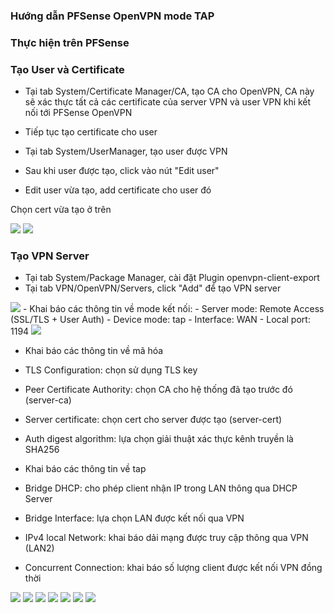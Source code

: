 ### Hướng dẫn PFSense OpenVPN mode TAP
### Thực hiện trên PFSense
### Tạo User và Certificate

- Tại tab System/Certificate Manager/CA, tạo CA cho OpenVPN, CA này sẽ xác thực tất cả các certificate của server VPN và user VPN khi kết nối tới PFSense OpenVPN
- Tiếp tục tạo certificate cho user
- Tại tab System/UserManager, tạo user được VPN
- Sau khi user được tạo, click vào nút "Edit user"

- Edit user vừa tạo, add certificate cho user đó

 Chọn cert vừa tạo ở trên

 <img src="pFsenseimages/Screenshot_128.png">
 <img src="pFsenseimages/Screenshot_129.png">

### Tạo VPN Server
- Tại tab System/Package Manager, cài đặt Plugin openvpn-client-export
-  Tại tab VPN/OpenVPN/Servers, click "Add" để tạo VPN server
  <img src="pFsenseimages/Screenshot_120.png">
-  Khai báo các thông tin về mode kết nối:
  - Server mode: Remote Access (SSL/TLS + User Auth)
  - Device mode: tap
  - Interface: WAN
  - Local port: 1194   
  <img src="pFsenseimages/Screenshot_119.png">

 - Khai báo các thông tin về mã hóa
  - TLS Configuration: chọn sử dụng TLS key
  - Peer Certificate Authority: chọn CA cho hệ thống đã tạo trước đó (server-ca)
  - Server certificate: chọn cert cho server được tạo (server-cert)
 
  - Auth digest algorithm: lựa chọn giải thuật xác thực kênh truyền là SHA256

 - Khai báo các thông tin về tap
  - Bridge DHCP: cho phép client nhận IP trong LAN thông qua DHCP Server
  - Bridge Interface: lựa chọn LAN được kết nối qua VPN
  - IPv4 local Network: khai báo dải mạng được truy cập thông qua VPN (LAN2)
  - Concurrent Connection: khai báo số lượng client được kết nối VPN đồng thời


  <img src="pFsenseimages/Screenshot_121.png">
  <img src="pFsenseimages/Screenshot_122.png">
  <img src="pFsenseimages/Screenshot_123.png">
  <img src="pFsenseimages/Screenshot_124.png">
  <img src="pFsenseimages/Screenshot_125.png">
  <img src="pFsenseimages/Screenshot_126.png">

  <img src="pFsenseimages/Screenshot_127.png">